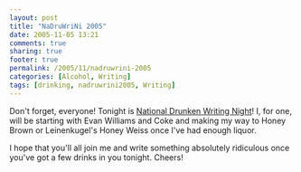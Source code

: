 ```yaml
---
layout: post
title: "NaDruWriNi 2005"
date: 2005-11-05 13:21
comments: true
sharing: true
footer: true
permalink: /2005/11/nadruwrini-2005
categories: [Alcohol, Writing]
tags: [drinking, nadruwrini2005, Writing]
---
```

Don't forget, everyone!  Tonight is <a href="http://abroad-abroad.org/index.php/2005/10/09/blogging-while-intoxicated/">National Drunken Writing Night</a>!  I, for one, will be starting with Evan Williams and Coke and making my way to Honey Brown or Leinenkugel's Honey Weiss once I've had enough liquor.

I hope that you'll all join me and write something absolutely ridiculous once you've got a few drinks in you tonight.  Cheers!
